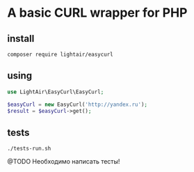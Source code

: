 # A basic CURL wrapper for PHP

## install
```shell
composer require lightair/easycurl
```

## using
```php
use LightAir\EasyCurl\EasyCurl;

$easyCurl = new EasyCurl('http://yandex.ru');
$result = $easyCurl->get();
```

## tests
```shell
./tests-run.sh
```

@TODO Необходимо написать тесты!